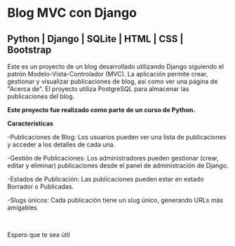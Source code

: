 # Blog MVC con Django
## Python | Django | SQLite | HTML | CSS | Bootstrap
<p>Este es un proyecto de un blog desarrollado utilizando Django siguiendo el patrón Modelo-Vista-Controlador (MVC). La aplicación permite crear, gestionar y visualizar publicaciones de blog, así como ver una página de "Acerca de". El proyecto utiliza PostgreSQL para almacenar las publicaciones del blog.</p>

**Este proyecto fue realizado como parte de un curso de Python.**

**Características**

<p>-Publicaciones de Blog: Los usuarios pueden ver una lista de publicaciones y acceder a los detalles de cada una.</p>
<p>-Gestión de Publicaciones: Los administradores pueden gestionar (crear, editar y eliminar) publicaciones desde el panel de administración de Django.</p>
<p>-Estados de Publicación: Las publicaciones pueden estar en estado Borrador o Publicadas.</p>
<p>-Slugs únicos: Cada publicación tiene un slug único, generando URLs más amigables</p>
<br>
<p>Espero que te sea útil</p>


